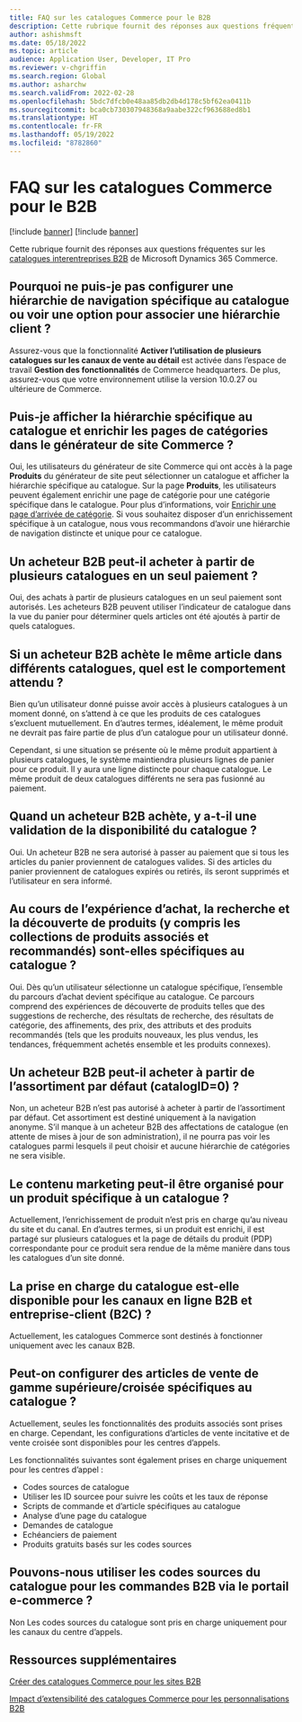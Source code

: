 ```yaml
---
title: FAQ sur les catalogues Commerce pour le B2B
description: Cette rubrique fournit des réponses aux questions fréquentes sur les catalogues Microsoft Dynamics 365 Commerce.
author: ashishmsft
ms.date: 05/18/2022
ms.topic: article
audience: Application User, Developer, IT Pro
ms.reviewer: v-chgriffin
ms.search.region: Global
ms.author: asharchw
ms.search.validFrom: 2022-02-28
ms.openlocfilehash: 5bdc7dfcb0e48aa85db2db4d178c5bf62ea0411b
ms.sourcegitcommit: bca0cb730307948368a9aabe322cf963688ed8b1
ms.translationtype: HT
ms.contentlocale: fr-FR
ms.lasthandoff: 05/19/2022
ms.locfileid: "8782860"
---
```

# <a name="commerce-catalogs-for-b2b-faq"></a>FAQ sur les catalogues Commerce pour le B2B

[!include [banner](includes/banner.md)]
[!include [banner](includes/preview-banner.md)]

Cette rubrique fournit des réponses aux questions fréquentes sur les [catalogues interentreprises B2B](catalogs-b2b-sites.md) de Microsoft Dynamics 365 Commerce.

## <a name="why-cant-i-configure-a-catalog-specific-navigation-hierarchy-or-see-an-option-to-associate-a-customer-hierarchy"></a>Pourquoi ne puis-je pas configurer une hiérarchie de navigation spécifique au catalogue ou voir une option pour associer une hiérarchie client ?

Assurez-vous que la fonctionnalité **Activer l’utilisation de plusieurs catalogues sur les canaux de vente au détail** est activée dans l’espace de travail **Gestion des fonctionnalités** de Commerce headquarters. De plus, assurez-vous que votre environnement utilise la version 10.0.27 ou ultérieure de Commerce.

## <a name="can-i-view-the-catalog-specific-hierarchy-and-enrich-category-pages-in-commerce-site-builder"></a>Puis-je afficher la hiérarchie spécifique au catalogue et enrichir les pages de catégories dans le générateur de site Commerce ?

Oui, les utilisateurs du générateur de site Commerce qui ont accès à la page **Produits** du générateur de site peut sélectionner un catalogue et afficher la hiérarchie spécifique au catalogue. Sur la page **Produits**, les utilisateurs peuvent également enrichir une page de catégorie pour une catégorie spécifique dans le catalogue. Pour plus d’informations, voir [Enrichir une page d’arrivée de catégorie](enrich-category-page.md). Si vous souhaitez disposer d’un enrichissement spécifique à un catalogue, nous vous recommandons d’avoir une hiérarchie de navigation distincte et unique pour ce catalogue.

## <a name="can-a-b2b-shopper-purchase-from-multiple-catalogs-in-a-single-checkout"></a>Un acheteur B2B peut-il acheter à partir de plusieurs catalogues en un seul paiement ?

Oui, des achats à partir de plusieurs catalogues en un seul paiement sont autorisés. Les acheteurs B2B peuvent utiliser l’indicateur de catalogue dans la vue du panier pour déterminer quels articles ont été ajoutés à partir de quels catalogues.

## <a name="if-a-b2b-shopper-purchases-the-same-item-from-different-catalogs-what-is-the-expected-behavior"></a>Si un acheteur B2B achète le même article dans différents catalogues, quel est le comportement attendu ?

Bien qu’un utilisateur donné puisse avoir accès à plusieurs catalogues à un moment donné, on s’attend à ce que les produits de ces catalogues s’excluent mutuellement. En d’autres termes, idéalement, le même produit ne devrait pas faire partie de plus d’un catalogue pour un utilisateur donné.

Cependant, si une situation se présente où le même produit appartient à plusieurs catalogues, le système maintiendra plusieurs lignes de panier pour ce produit. Il y aura une ligne distincte pour chaque catalogue. Le même produit de deux catalogues différents ne sera pas fusionné au paiement.

## <a name="when-a-b2b-shopper-is-shopping-is-there-any-validation-for-catalog-availability"></a>Quand un acheteur B2B achète, y a-t-il une validation de la disponibilité du catalogue ?

Oui. Un acheteur B2B ne sera autorisé à passer au paiement que si tous les articles du panier proviennent de catalogues valides. Si des articles du panier proviennent de catalogues expirés ou retirés, ils seront supprimés et l’utilisateur en sera informé.

## <a name="during-the-shopping-experience-are-search-and-product-discovery-including-related-and-recommended-product-collections-catalog-specific"></a>Au cours de l’expérience d’achat, la recherche et la découverte de produits (y compris les collections de produits associés et recommandés) sont-elles spécifiques au catalogue ?

Oui. Dès qu’un utilisateur sélectionne un catalogue spécifique, l’ensemble du parcours d’achat devient spécifique au catalogue. Ce parcours comprend des expériences de découverte de produits telles que des suggestions de recherche, des résultats de recherche, des résultats de catégorie, des affinements, des prix, des attributs et des produits recommandés (tels que les produits nouveaux, les plus vendus, les tendances, fréquemment achetés ensemble et les produits connexes).

## <a name="can-a-b2b-shopper-purchase-from-the-default-assortment-catalogid0"></a>Un acheteur B2B peut-il acheter à partir de l’assortiment par défaut (catalogID=0) ?

Non, un acheteur B2B n’est pas autorisé à acheter à partir de l’assortiment par défaut. Cet assortiment est destiné uniquement à la navigation anonyme. S’il manque à un acheteur B2B des affectations de catalogue (en attente de mises à jour de son administration), il ne pourra pas voir les catalogues parmi lesquels il peut choisir et aucune hiérarchie de catégories ne sera visible.

## <a name="can-marketing-content-be-curated-for-a-product-that-is-specific-to-a-catalog"></a>Le contenu marketing peut-il être organisé pour un produit spécifique à un catalogue ?

Actuellement, l’enrichissement de produit n’est pris en charge qu’au niveau du site et du canal. En d’autres termes, si un produit est enrichi, il est partagé sur plusieurs catalogues et la page de détails du produit (PDP) correspondante pour ce produit sera rendue de la même manière dans tous les catalogues d’un site donné.

## <a name="is-catalog-support-available-for-both-b2b-and-business-to-consumer-b2c-online-channels"></a>La prise en charge du catalogue est-elle disponible pour les canaux en ligne B2B et entreprise-client (B2C) ?

Actuellement, les catalogues Commerce sont destinés à fonctionner uniquement avec les canaux B2B.

## <a name="can-we-set-up-catalog-specific-upsellcross-sell-items"></a>Peut-on configurer des articles de vente de gamme supérieure/croisée spécifiques au catalogue ?

Actuellement, seules les fonctionnalités des produits associés sont prises en charge. Cependant, les configurations d’articles de vente incitative et de vente croisée sont disponibles pour les centres d’appels.

Les fonctionnalités suivantes sont également prises en charge uniquement pour les centres d’appel :

- Codes sources de catalogue
- Utiliser les ID sourcee pour suivre les coûts et les taux de réponse
- Scripts de commande et d’article spécifiques au catalogue
- Analyse d’une page du catalogue
- Demandes de catalogue
- Echéanciers de paiement
- Produits gratuits basés sur les codes sources

## <a name="can-we-use-catalog-source-codes-for-b2b-orders-through-the-e-commerce-portal"></a>Pouvons-nous utiliser les codes sources du catalogue pour les commandes B2B via le portail e-commerce ?

Non Les codes sources du catalogue sont pris en charge uniquement pour les canaux du centre d’appels.

## <a name="additional-resources"></a>Ressources supplémentaires

[Créer des catalogues Commerce pour les sites B2B](catalogs-b2b-sites.md)

[Impact d’extensibilité des catalogues Commerce pour les personnalisations B2B](catalogs-b2b-sites-dev.md)
